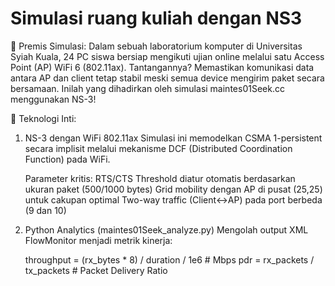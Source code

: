 # Simulasi ruang kuliah dengan NS3

🎯 Premis Simulasi:
Dalam sebuah laboratorium komputer di Universitas Syiah Kuala, 24 PC siswa bersiap mengikuti ujian online melalui satu Access Point (AP) WiFi 6 (802.11ax). Tantangannya? Memastikan komunikasi data antara AP dan client tetap stabil meski semua device mengirim paket secara bersamaan. Inilah yang dihadirkan oleh simulasi maintes01Seek.cc menggunakan NS-3!

🔧 Teknologi Inti:
1. NS-3 dengan WiFi 802.11ax
     Simulasi ini memodelkan CSMA 1-persistent secara implisit melalui mekanisme DCF (Distributed Coordination Function) pada WiFi.

     Parameter kritis:
       RTS/CTS Threshold diatur otomatis berdasarkan ukuran paket (500/1000 bytes)
       Grid mobility dengan AP di pusat (25,25) untuk cakupan optimal
       Two-way traffic (Client↔AP) pada port berbeda (9 dan 10)

2. Python Analytics (maintes01Seek_analyze.py)
     Mengolah output XML FlowMonitor menjadi metrik kinerja:

   throughput = (rx_bytes * 8) / duration / 1e6  # Mbps
   pdr = rx_packets / tx_packets  # Packet Delivery Ratio

